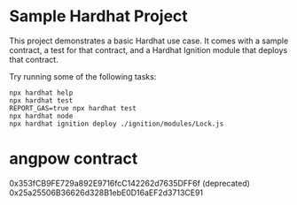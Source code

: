 # Sample Hardhat Project

This project demonstrates a basic Hardhat use case. It comes with a sample contract, a test for that contract, and a Hardhat Ignition module that deploys that contract.

Try running some of the following tasks:

```shell
npx hardhat help
npx hardhat test
REPORT_GAS=true npx hardhat test
npx hardhat node
npx hardhat ignition deploy ./ignition/modules/Lock.js
```


# angpow contract
0x353fCB9FE729a892E9716fcC142262d7635DFF6f (deprecated)
0x25a25506B36626d328B1ebE0D16aEF2d3713CE91
